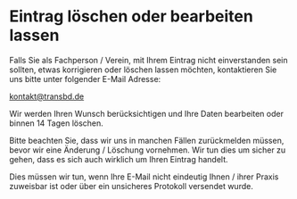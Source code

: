 # Eintrag löschen oder bearbeiten lassen

Falls Sie als Fachperson / Verein, mit Ihrem Eintrag nicht einverstanden sein sollten, etwas korrigieren oder löschen lassen möchten, kontaktieren Sie uns bitte unter folgender E-Mail Adresse:

kontakt@transbd.de

Wir werden Ihren Wunsch berücksichtigen und Ihre Daten bearbeiten oder binnen 14 Tagen löschen.

Bitte beachten Sie, dass wir uns in manchen Fällen zurückmelden müssen, bevor wir eine Änderung / Löschung vornehmen.
Wir tun dies um sicher zu gehen, dass es sich auch wirklich um Ihren Eintrag handelt.

Dies müssen wir tun, wenn Ihre E-Mail nicht eindeutig Ihnen / ihrer Praxis zuweisbar ist oder über ein unsicheres Protokoll versendet wurde.
